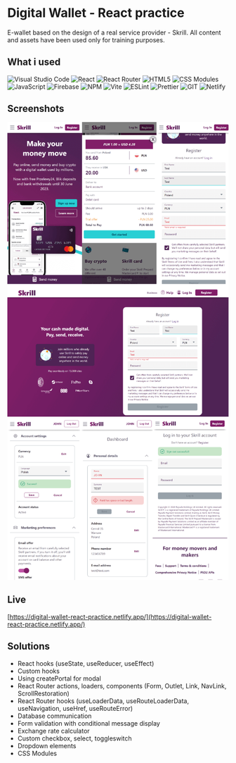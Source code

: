 # Digital Wallet - React practice

E-wallet based on the design of a real service provider - Skrill. All content and assets have been used only for training purposes.

## What i used

![Visual Studio Code](https://img.shields.io/badge/VS%20Code-007acc?style=for-the-badge&logo=visual-studio-code) ![React](https://img.shields.io/badge/React-white?style=for-the-badge&logo=react&logoColor=61DAFB) ![React Router](https://img.shields.io/badge/React%20Router-white?style=for-the-badge&logo=reactrouter&logoColor=CA4245) ![HTML5](https://img.shields.io/badge/html5-%23e34f26?style=for-the-badge&logo=html5&logoColor=white) ![CSS Modules](https://img.shields.io/badge/CSS%20Modules-white?style=for-the-badge&logo=cssmodules&logoColor=black) ![JavaScript](https://img.shields.io/badge/javascript-%23323330?style=for-the-badge&logo=javascript) ![Firebase](https://img.shields.io/badge/firebase-white?style=for-the-badge&logo=firebase) ![NPM](https://img.shields.io/badge/NPM-white?style=for-the-badge&logo=npm) ![Vite](https://img.shields.io/badge/Vite-white?style=for-the-badge&logo=Vite) ![ESLint](https://img.shields.io/badge/ESlint-4B32C3?style=for-the-badge&logo=ESlint) ![Prettier](https://img.shields.io/badge/Prettier-1a2b34?style=for-the-badge&logo=Prettier) ![GIT](https://img.shields.io/badge/GIT-white?style=for-the-badge&logo=git) ![Netlify](https://img.shields.io/badge/netlify-white?style=for-the-badge&logo=netlify&logoColor=00c7b7)

## Screenshots

![Screenshots part one](screenshots.png)
![Screenshots part two](screenshots2.png)

## Live

[https://digital-wallet-react-practice.netlify.app/](https://digital-wallet-react-practice.netlify.app/)

## Solutions

- React hooks (useState, useReducer, useEffect)
- Custom hooks
- Using createPortal for modal
- React Router actions, loaders, components (Form, Outlet, Link, NavLink, ScrollRestoration) 
- React Router hooks (useLoaderData, useRouteLoaderData, useNavigation, useHref, useRouteError)
- Database communication
- Form validation with conditional message display
- Exchange rate calculator
- Custom checkbox, select, toggleswitch
- Dropdown elements
- CSS Modules